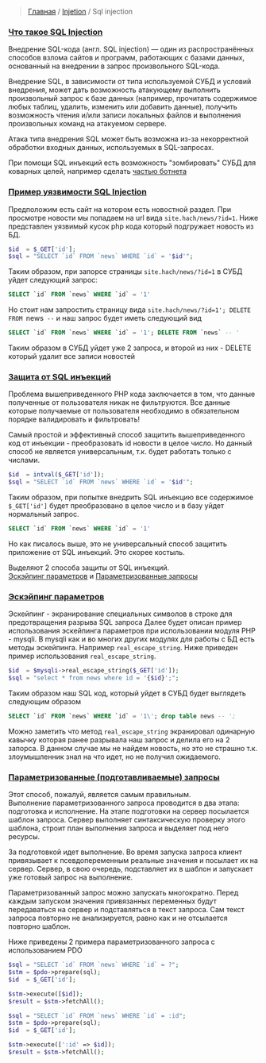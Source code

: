 > [Главная](../index.md) / [Injetion](index.md) / Sql injection

### <a id="about"></a> [Что такое SQL Injection](#about)

Внедрение SQL-кода (англ. SQL injection) — один из распространённых способов взлома сайтов и программ, работающих с базами данных, основанный на внедрении в запрос произвольного SQL-кода.

Внедрение SQL, в зависимости от типа используемой СУБД и условий внедрения, может дать возможность атакующему выполнить произвольный запрос к базе данных (например, прочитать содержимое любых таблиц, удалить, изменить или добавить данные), получить возможность чтения и/или записи локальных файлов и выполнения произвольных команд на атакуемом сервере.

Атака типа внедрения SQL может быть возможна из-за некорректной обработки входных данных, используемых в SQL-запросах.

При помощи SQL инъекций есть возможность "зомбировать" СУБД для коварных целей, например сделать [частью ботнета](https://xakep.ru/2015/10/30/mysql-ddos/)

### <a id='example'></a> [Пример уязвимости SQL Injection](#example)

Предположим есть сайт на котором есть новостной раздел. При просмотре новости мы попадаем на url вида `site.hach/news/?id=1`. Ниже представлен уязвимый кусок php кода который подгружает новость из БД.

```php
$id  = $_GET['id'];
$sql = "SELECT `id` FROM `news` WHERE `id` = '$id'";
```

Таким образом, при запорсе страницы `site.hach/news/?id=1` в СУБД уйдет следующий запрос:

```sql
SELECT `id` FROM `news` WHERE `id` = '1'
```

Но стоит нам запростить страницу вида `site.hach/news/?id=1'; DELETE FROM `news` --` и наш запрос будет иметь следующий вид

```sql
SELECT `id` FROM `news` WHERE `id` = '1'; DELETE FROM `news` -- '
```
Таким образом в СУБД уйдет уже 2 запроса, и второй из них - DELETE который удалит все записи новостей

### <a id="protection"></a> [Защита от SQL инъекций](#protection)

Проблема вышеприведенного PHP кода заключается в том, что данные полученные от пользователя никак не фильтруются. Все данные которые получаемые от пользователя необходимо в обязательном порядке валидировать и фильтровать!

Самый простой и эффективный способ защитить вышеприведенного код от инъекции - преобразовать id новости в целое число. Но данный способ не является универсальным, т.к. будет работать только с числами.

```php
$id  = intval($_GET['id']);
$sql = "SELECT `id` FROM `news` WHERE `id` = '$id'";
```

Таким образом, при попытке внедрить SQL инъекцию все содержимое `$_GET['id']` будет преобразовано в целое число и в базу уйдет нормальный запрос.

```sql
SELECT `id` FROM `news` WHERE `id` = '1'
```

Но как писалось выше, это не универсальный способ защитить приложение от SQL инъекций. Это скорее костыль.

Выделяют 2 способа защиты от SQL инъекций.  
[Эскэйпинг параметров](#escaping) и [Параметризованные запросы](#parameterized)

### <a id="escaping"></a>[Эскэйпинг параметров](#escaping)

Эскейпинг - экранирование специальных символов в строке для предотвращения разрыва SQL запроса Далее будет описан пример использования эскейпинга параметров при использовании модуля PHP - mysqli. В mysqli как и во многих других модулях для работы с БД есть методы эскейпинга. Например `real_escape_string`. Ниже приведен пример использования `real_escape_string`.

```php
$id  = $mysqli->real_escape_string($_GET['id']);
$sql = "select * from news where id = '{$id}';";
```

Таким образом наш SQL код, который уйдет в СУБД будет выглядеть следующим образом

```sql
SELECT `id` FROM `news` WHERE `id` = '1\'; drop table news -- ';
```

Можно заметить что метод `real_escape_string` экранировал одинарную кавычку которая ранее разрывала наш запрос и делила его на 2 запорса. В данном случае мы не найдем новость, но это не страшно т.к. злоумышленник знал на что идет, но не получил ожидаемого.

### <a id="parameterized"></a>[Параметризованные (подготавливаемые) запросы](#parameterized)

Этот способ, пожалуй, является самым правильным.  
Выполнение параметризованного запроса проводится в два этапа: подготовка и исполнение. На этапе подготовки на сервер посылается шаблон запроса. Сервер выполняет синтаксическую проверку этого шаблона, строит план выполнения запроса и выделяет под него ресурсы.

За подготовкой идет выполнение. Во время запуска запроса клиент привязывает к псевдопеременным реальные значения и посылает их на сервер. Сервер, в свою очередь, подставляет их в шаблон и запускает уже готовый запрос на выполнение.

Параметризованный запрос можно запускать многократно. Перед каждым запуском значения привязанных переменных будут передаваться на сервер и подставляться в текст запроса. Сам текст запроса повторно не анализируется, равно как и не отсылается повторно шаблон.

Ниже приведены 2 примера параметризованного запроса с использованием PDO

``` php
$sql = "SELECT `id` FROM `news` WHERE `id` = ?";
$stm = $pdo->prepare(sql);
$id  = $_GET['id'];

$stm->execute([$id]);
$result = $stm->fetchAll();

$sql = "SELECT `id` FROM `news` WHERE `id` = :id";
$stm = $pdo->prepare(sql);
$id  = $_GET['id'];

$stm->execute([':id' => $id]);
$result = $stm->fetchAll();
```